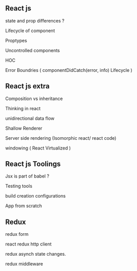 ## React js

state and prop differences ?

Lifecycle of component

Proptypes

Uncontrolled components

HOC

Error Boundries  ( componentDidCatch(error, info) Lifecycle ) 


## React js extra 

Composition vs inheritance

Thinking in react

unidirectional data flow

Shallow Renderer

Server side rendering (Isomorphic react/ react code)

windowing ( React Virtualized  )


## React js Toolings

Jsx is part of babel ?

Testing tools

build creation configurations

App from scratch

## Redux

redux form

react redux http client

redux asynch state changes.

redux middleware

